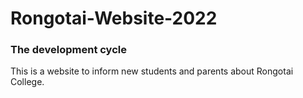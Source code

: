 # Rongotai-Website-2022
### The development cycle
This is a website to inform new students and parents about Rongotai College.
